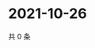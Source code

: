 # 2021-10-26

共 0 条

<!-- BEGIN WEIBO -->
<!-- 最后更新时间 Tue Oct 26 2021 18:15:34 GMT+0800 (China Standard Time) -->

<!-- END WEIBO -->
